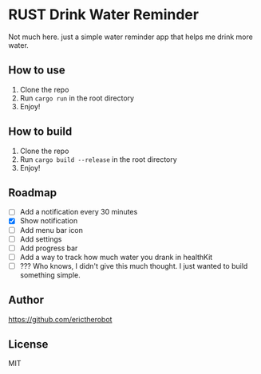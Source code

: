 # RUST Drink Water Reminder

Not much here. just a simple water reminder app that helps me drink more water.

## How to use

1. Clone the repo
2. Run `cargo run` in the root directory
3. Enjoy!

## How to build

1. Clone the repo
2. Run `cargo build --release` in the root directory
3. Enjoy!

## Roadmap

-   [ ] Add a notification every 30 minutes
-   [x] Show notification
-   [ ] Add menu bar icon
-   [ ] Add settings
-   [ ] Add progress bar
-   [ ] Add a way to track how much water you drank in healthKit
-   [ ] ??? Who knows, I didn't give this much thought. I just wanted to build something simple.

## Author

https://github.com/erictherobot

## License

MIT

